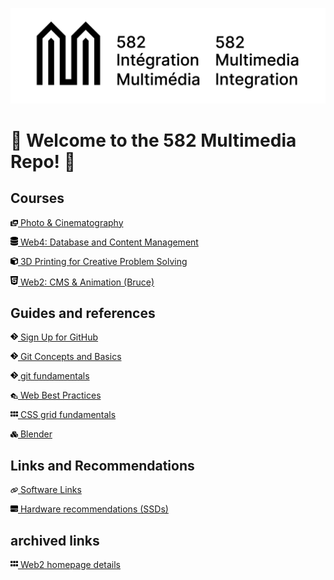 ![582 Multimedia](../img/logo/logo_582_bil_k.png)

# 👋 Welcome to the 582 Multimedia Repo! 👋

<!-- ## :exclamation: DO TO RIGHT AWAY :exclamation:

[Set up your security questions from the Security info page](https://support.microsoft.com/en-us/account-billing/set-up-security-questions-as-your-verification-method-3d74aedd-88a5-4932-a211-9f0bfbab5de8#:~:text=To%20set%20up%20your%20security%20questions&text)

Due to IT's recent change to phase out the security portal, all access are migrated to Microsoft's security system for login and password recovery. Make sure to do add your security questions to your vanier account **ASAP**. -->

## Courses

[<img src="../img/svg/photo-film-solid.svg" width="12"> Photo & Cinematography](https://github.com/582Multimedia/582-104-va-photo-cinema)

[<img src="../img/svg/database-solid.svg" width="12"> Web4: Database and Content Management](https://github.com/582Multimedia/582-403-va-web4-db-cms)

[<img src="../img/svg/cube-solid.svg" width="12"> 3D Printing for Creative Problem Solving](https://github.com/582Multimedia/365-htc-va-3d-creative)

[<img src="../img/svg/html5-brands-solid.svg" width="12"> Web2: CMS & Animation (Bruce)](https://github.com/582Multimedia/web2-cms-animation)

## Guides and references
[<img src="../img/svg/git-alt-brands-solid.svg" width="12"> Sign Up for GitHub](https://github.com/582Multimedia/GitHub-signup)

[<img src="../img/svg/git-alt-brands-solid.svg" width="12"> Git Concepts and Basics](https://github.com/582Multimedia/git-basics)

[<img src="../img/svg/git-alt-brands-solid.svg" width="12"> git fundamentals](https://github.com/582Multimedia/web2_cms_animation/blob/main/git_fundamentals.md)

[<img src="../img/svg/house-laptop-solid.svg" width="12"> Web Best Practices](https://github.com/582Multimedia/web-best-practices)

[<img src="../img/svg/grip-solid.svg" width="12"> CSS grid fundamentals](https://github.com/582Multimedia/web2_cms_animation/blob/main/CSS-grid-fundamentals.md)

[<img src="../img/svg/cubes-solid.svg" width="12"> Blender](https://github.com/582Multimedia/blender)

## Links and Recommendations

[<img src="../img/svg/link-solid.svg" width="12"> Software Links](https://github.com/582Multimedia/software-links)

[<img src="../img/svg/hard-drive-solid.svg" width="12"> Hardware recommendations (SSDs)](https://github.com/582Multimedia/hardware-recommendations)

## archived links

[<img src="../img/svg/grip-solid.svg" width="12"> Web2 homepage details](https://github.com/582Multimedia/web2-homepage)
